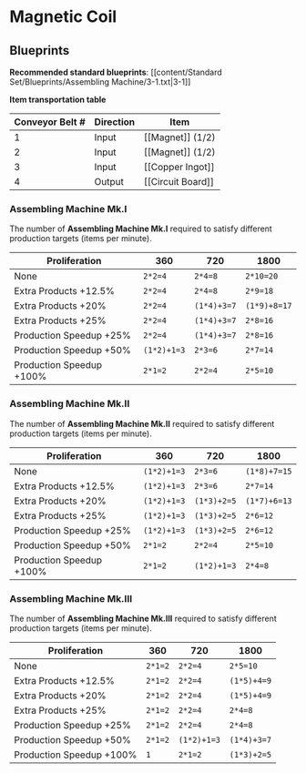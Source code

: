 # Magnetic Coil

## Blueprints

**Recommended standard blueprints**: [[content/Standard Set/Blueprints/Assembling Machine/3-1.txt|3-1]]

**Item transportation table**

| Conveyor Belt # | Direction | Item              |
| --------------- | --------- | ----------------- |
| 1               | Input     | [[Magnet]] (1/2)  |
| 2               | Input     | [[Magnet]] (1/2)  | 
| 3               | Input     | [[Copper Ingot]]  |
| 4               | Output    | [[Circuit Board]] |

### Assembling Machine Mk.I

The number of **Assembling Machine Mk.I** required to satisfy different production targets (items per minute).

| Proliferation            | 360         | 720         | 1800         |
| ------------------------ | ----------- | ----------- | ------------ |
| None                     | `2*2=4`     | `2*4=8`     | `2*10=20`    |
| Extra Products +12.5%    | `2*2=4`     | `2*4=8`     | `2*9=18`     | 
| Extra Products +20%      | `2*2=4`     | `(1*4)+3=7` | `(1*9)+8=17` |
| Extra Products +25%      | `2*2=4`     | `(1*4)+3=7` | `2*8=16`     |
| Production Speedup +25%  | `2*2=4`     | `(1*4)+3=7` | `2*8=16`     |
| Production Speedup +50%  | `(1*2)+1=3` | `2*3=6`     | `2*7=14`     |
| Production Speedup +100% | `2*1=2`     | `2*2=4`     | `2*5=10`     |

### Assembling Machine Mk.II

The number of **Assembling Machine Mk.II** required to satisfy different production targets (items per minute).

| Proliferation            | 360         | 720         | 1800         |
| ------------------------ | ----------- | ----------- | ------------ |
| None                     | `(1*2)+1=3` | `2*3=6`     | `(1*8)+7=15` |
| Extra Products +12.5%    | `(1*2)+1=3` | `2*3=6`     | `2*7=14`     |
| Extra Products +20%      | `(1*2)+1=3` | `(1*3)+2=5` | `(1*7)+6=13` |
| Extra Products +25%      | `(1*2)+1=3` | `(1*3)+2=5` | `2*6=12`     |
| Production Speedup +25%  | `(1*2)+1=3` | `(1*3)+2=5` | `2*6=12`     |
| Production Speedup +50%  | `2*1=2`     | `2*2=4`     | `2*5=10`     |
| Production Speedup +100% | `2*1=2`     | `(1*2)+1=3` | `2*4=8`      |

### Assembling Machine Mk.III

The number of **Assembling Machine Mk.III** required to satisfy different production targets (items per minute).

| Proliferation            | 360     | 720         | 1800        |
| ------------------------ | ------- | ----------- | ----------- |
| None                     | `2*1=2` | `2*2=4`     | `2*5=10`    |
| Extra Products +12.5%    | `2*1=2` | `2*2=4`     | `(1*5)+4=9` |
| Extra Products +20%      | `2*1=2` | `2*2=4`     | `(1*5)+4=9` |
| Extra Products +25%      | `2*1=2` | `2*2=4`     | `2*4=8`     |
| Production Speedup +25%  | `2*1=2` | `2*2=4`     | `2*4=8`     |
| Production Speedup +50%  | `2*1=2` | `(1*2)+1=3` | `(1*4)+3=7` |
| Production Speedup +100% | `1`     | `2*1=2`     | `(1*3)+2=5` |

